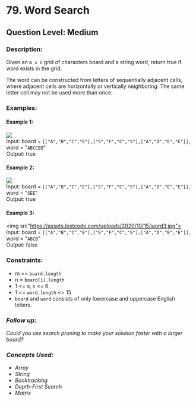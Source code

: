 # 79. Word Search
## Question Level: Medium
### Description:
Given an `m x n` grid of characters board and a string word, return true if word exists in the grid.

The word can be constructed from letters of sequentially adjacent cells, where adjacent cells are horizontally or vertically neighboring. The same letter cell may not be used more than once.

### Examples:
#### Example 1:
<img src="https://assets.leetcode.com/uploads/2020/11/04/word2.jpg"><br>
Input: board = `[["A","B","C","E"],["S","F","C","S"],["A","D","E","E"]]`, word = "`ABCCED`"<br>
Output: true
#### Example 2:
<img src="https://assets.leetcode.com/uploads/2020/11/04/word-1.jpg"><br>
Input: board = `[["A","B","C","E"],["S","F","C","S"],["A","D","E","E"]]`, word = "`SEE`"<br>
Output: true
#### Example 3:
<img src"https://assets.leetcode.com/uploads/2020/10/15/word3.jpg"><br>
Input: board = `[["A","B","C","E"],["S","F","C","S"],["A","D","E","E"]]`, word = "`ABCB`"<br>
Output: false

### Constraints:

- m == `board.length`
- n = `board[i].length`
- 1 <= `m`, `n` <= 6
- 1 <= `word.length` <= 15
- `board` and `word` consists of only lowercase and uppercase English letters.

### <i>Follow up: 
Could you use search pruning to make your solution faster with a larger board?

### Concepts Used:
- Array
- String
- Backtracking
- Depth-First Search
- Matrix </i>
 
